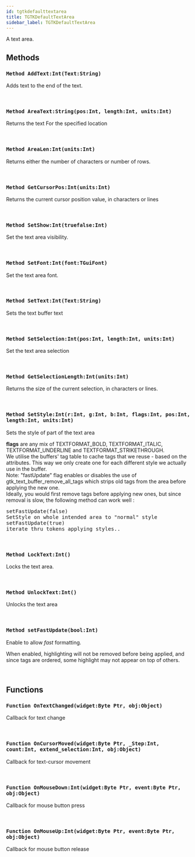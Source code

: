 ```yaml
---
id: tgtkdefaulttextarea
title: TGTKDefaultTextArea
sidebar_label: TGTKDefaultTextArea
---
```


A text area.


## Methods

### `Method AddText:Int(Text:String)`

Adds text to the end of the text.

<br/>

### `Method AreaText:String(pos:Int, length:Int, units:Int)`

Returns the text For the specified location

<br/>

### `Method AreaLen:Int(units:Int)`

Returns either the number of characters or number of rows.

<br/>

### `Method GetCursorPos:Int(units:Int)`

Returns the current cursor position value, in characters or lines

<br/>

### `Method SetShow:Int(truefalse:Int)`

Set the text area visibility.

<br/>

### `Method SetFont:Int(font:TGuiFont)`

Set the text area font.

<br/>

### `Method SetText:Int(Text:String)`

Sets the text buffer text

<br/>

### `Method SetSelection:Int(pos:Int, length:Int, units:Int)`

Set the text area selection

<br/>

### `Method GetSelectionLength:Int(units:Int)`

Returns the size of the current selection, in characters or lines.

<br/>

### `Method SetStyle:Int(r:Int, g:Int, b:Int, flags:Int, pos:Int, length:Int, units:Int)`

Sets the style of part of the text area

<b>flags</b> are any mix of TEXTFORMAT_BOLD, TEXTFORMAT_ITALIC, TEXTFORMAT_UNDERLINE and TEXTFORMAT_STRIKETHROUGH.<br/>
We utilise the buffers' tag table to cache tags that we reuse - based on the attributes.
This way we only create one for each different style we actually use in the buffer.<br/>
Note: "fastUpdate" flag enables or disables the use of gtk_text_buffer_remove_all_tags which strips
old tags from the area before applying the new one.<br/>
Ideally, you would first remove tags before applying new ones, but since removal is slow, the following
method can work well :
<pre>
setFastUpdate(false)
SetStyle on whole intended area to "normal" style
setFastUpdate(true)
iterate thru tokens applying styles..
</pre>


<br/>

### `Method LockText:Int()`

Locks the text area.

<br/>

### `Method UnlockText:Int()`

Unlocks the text area

<br/>

### `Method setFastUpdate(bool:Int)`

Enable to allow *fast* formatting.

When enabled, highlighting will not be removed before being applied, and since
tags are ordered, some highlight may not appear on top of others.


<br/>

## Functions

### `Function OnTextChanged(widget:Byte Ptr, obj:Object)`

Callback for text change

<br/>

### `Function OnCursorMoved(widget:Byte Ptr, _Step:Int, count:Int, extend_selection:Int, obj:Object)`

Callback for text-cursor movement

<br/>

### `Function OnMouseDown:Int(widget:Byte Ptr, event:Byte Ptr, obj:Object)`

Callback for mouse button press

<br/>

### `Function OnMouseUp:Int(widget:Byte Ptr, event:Byte Ptr, obj:Object)`

Callback for mouse button release

<br/>

